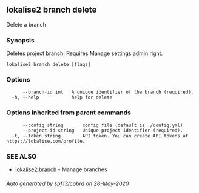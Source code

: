 ## lokalise2 branch delete

Delete a branch

### Synopsis

Deletes project branch. Requires Manage settings admin right.

```
lokalise2 branch delete [flags]
```

### Options

```
      --branch-id int   A unique identifier of the branch (required).
  -h, --help            help for delete
```

### Options inherited from parent commands

```
      --config string       config file (default is ./config.yml)
      --project-id string   Unique project identifier (required).
  -t, --token string        API token. You can create API tokens at https://lokalise.com/profile.
```

### SEE ALSO

* [lokalise2 branch](lokalise2_branch.md)	 - Manage branches

###### Auto generated by spf13/cobra on 28-May-2020
